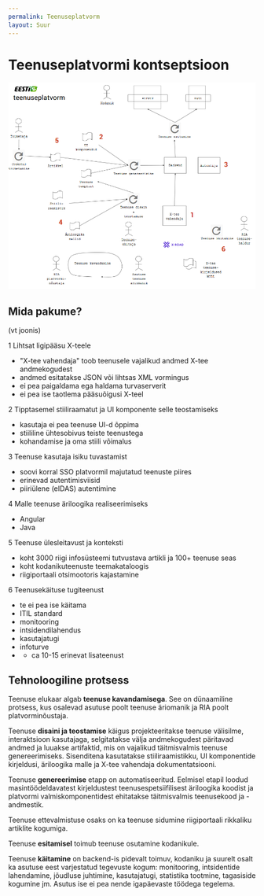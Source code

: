 ```yaml
---
permalink: Teenuseplatvorm
layout: Suur
---
```


# Teenuseplatvormi kontseptsioon

<img src='img/Teenuseplatvorm.PNG' width='1200'>

## Mida pakume?

(vt joonis)

1  Lihtsat ligipääsu X-teele
- "X-tee vahendaja" toob teenusele vajalikud andmed X-tee andmekogudest
- andmed esitatakse JSON või lihtsas XML vormingus
- ei pea paigaldama ega haldama turvaserverit
- ei pea ise taotlema pääsuõigusi X-teel

2  Tipptasemel stiiliraamatut ja UI komponente selle teostamiseks
- kasutaja ei pea teenuse UI-d õppima
- stiililine ühtesobivus teiste teenustega
- kohandamise ja oma stiili võimalus

3  Teenuse kasutaja isiku tuvastamist
- soovi korral SSO platvormil majutatud teenuste piires
- erinevad autentimisviisid
- piiriülene (eIDAS) autentimine

4  Malle teenuse äriloogika realiseerimiseks
- Angular
- Java

5  Teenuse ülesleitavust ja konteksti
- koht 3000 riigi infosüsteemi tutvustava artikli ja 100+ teenuse seas
- koht kodanikuteenuste teemakataloogis
- riigiportaali otsimootoris kajastamine

6  Teenusekäituse tugiteenust 
- te ei pea ise käitama
- ITIL standard
- monitooring
- intsidendilahendus
- kasutajatugi 
- infoturve
- + ca 10-15 erinevat lisateenust

## Tehnoloogiline protsess

Teenuse elukaar algab **teenuse kavandamisega**. See on dünaamiline protsess, kus osalevad asutuse poolt teenuse äriomanik ja RIA poolt platvorminõustaja.

Teenuse **disaini ja teostamise** käigus projekteeritakse teenuse välisilme, interaktsioon kasutajaga, selgitatakse välja andmekogudest päritavad andmed ja luuakse artifaktid, mis on vajalikud täitmisvalmis teenuse genereerimiseks. Sisenditena kasutatakse stiiliraamistikku, UI komponentide kirjeldusi, äriloogika malle ja X-tee vahendaja dokumentatsiooni.

Teenuse **genereerimise** etapp on automatiseeritud. Eelmisel etapil loodud masintöödeldavatest kirjeldustest teenusespetsiifilisest äriloogika koodist ja platvormi valmiskomponentidest ehitatakse täitmisvalmis teenusekood ja -andmestik.

Teenuse ettevalmistuse osaks on ka teenuse sidumine riigiportaali rikkaliku artiklite kogumiga.

Teenuse **esitamisel** toimub teenuse osutamine kodanikule.

Teenuse **käitamine** on backend-is pidevalt toimuv, kodaniku ja suurelt osalt ka asutuse eest varjestatud tegevuste kogum: monitooring, intsidentide lahendamine, jõudluse juhtimine, kasutajatugi, statistika tootmine, tagasiside kogumine jm. Asutus ise ei pea nende igapäevaste töödega tegelema.


